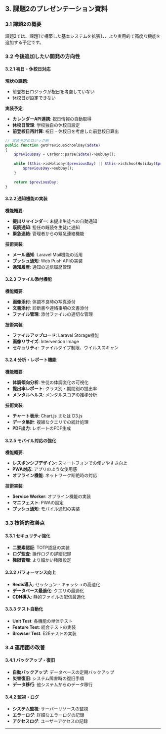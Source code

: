 
## 3. 課題2のプレゼンテーション資料

### 3.1 課題2の概要
課題2では、課題1で構築した基本システムを拡張し、より実用的で高度な機能を追加する予定です。

### 3.2 今後追加したい開発の方向性

#### 3.2.1 祝日・休校日対応
**現状の課題**:
- 前登校日ロジックが祝日を考慮していない
- 休校日が設定できない

**実装予定**:
- **カレンダーAPI連携**: 祝日情報の自動取得
- **休校日管理**: 学校独自の休校日設定
- **前登校日再計算**: 祝日・休校日を考慮した前登校日算出

```php
// 実装予定のロジック例
public function getPreviousSchoolDay($date)
{
    $previousDay = Carbon::parse($date)->subDay();
    
    while ($this->isHoliday($previousDay) || $this->isSchoolHoliday($previousDay)) {
        $previousDay->subDay();
    }
    
    return $previousDay;
}
```

#### 3.2.2 通知機能の実装
**機能概要**:
- **提出リマインダー**: 未提出生徒への自動通知
- **既読通知**: 担任の既読を生徒に通知
- **緊急連絡**: 管理者からの緊急連絡機能

**技術実装**:
- **メール通知**: Laravel Mail機能の活用
- **プッシュ通知**: Web Push APIの実装
- **通知履歴**: 通知の送信履歴管理

#### 3.2.3 ファイル添付機能
**機能概要**:
- **画像添付**: 体調不良時の写真添付
- **文書添付**: 診断書や連絡事項の文書添付
- **ファイル管理**: 添付ファイルの適切な管理

**技術実装**:
- **ファイルアップロード**: Laravel Storage機能
- **画像リサイズ**: Intervention Image
- **セキュリティ**: ファイルタイプ制限、ウイルススキャン

#### 3.2.4 分析・レポート機能
**機能概要**:
- **体調傾向分析**: 生徒の体調変化の可視化
- **提出率レポート**: クラス別・期間別の提出率
- **メンタルヘルス**: メンタルスコアの推移分析

**技術実装**:
- **チャート表示**: Chart.js または D3.js
- **データ集計**: 複雑なクエリでの統計処理
- **PDF出力**: レポートのPDF生成

#### 3.2.5 モバイル対応の強化
**機能概要**:
- **レスポンシブデザイン**: スマートフォンでの使いやすさ向上
- **PWA対応**: アプリのような使用感
- **オフライン機能**: ネットワーク断絶時の対応

**技術実装**:
- **Service Worker**: オフライン機能の実装
- **マニフェスト**: PWAの設定
- **プッシュ通知**: モバイル通知の実装

### 3.3 技術的改善点

#### 3.3.1 セキュリティ強化
- **二要素認証**: TOTP認証の実装
- **ログ監査**: 操作ログの詳細記録
- **権限管理**: より細かい権限設定

#### 3.3.2 パフォーマンス向上
- **Redis導入**: セッション・キャッシュの高速化
- **データベース最適化**: クエリの最適化
- **CDN導入**: 静的ファイルの配信最適化

#### 3.3.3 テスト自動化
- **Unit Test**: 各機能の単体テスト
- **Feature Test**: 統合テストの実装
- **Browser Test**: E2Eテストの実装

### 3.4 運用面の改善

#### 3.4.1 バックアップ・復旧
- **自動バックアップ**: データベースの定期バックアップ
- **災害復旧**: システム障害時の復旧手順
- **データ移行**: 他システムからのデータ移行

#### 3.4.2 監視・ログ
- **システム監視**: サーバーリソースの監視
- **エラーログ**: 詳細なエラーログの記録
- **アクセスログ**: ユーザーアクセスの記録

---
